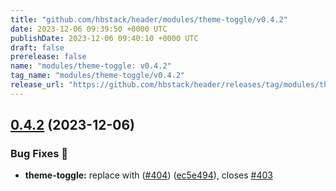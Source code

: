 ```yaml
---
title: "github.com/hbstack/header/modules/theme-toggle/v0.4.2"
date: 2023-12-06 09:39:50 +0000 UTC
publishDate: 2023-12-06 09:40:10 +0000 UTC
draft: false
prerelease: false
name: "modules/theme-toggle: v0.4.2"
tag_name: "modules/theme-toggle/v0.4.2"
release_url: "https://github.com/hbstack/header/releases/tag/modules/theme-toggle/v0.4.2"
---
```


## [0.4.2](https://github.com/hbstack/header/compare/modules/theme-toggle/v0.4.1...modules/theme-toggle/v0.4.2) (2023-12-06)


### Bug Fixes 🐞

* **theme-toggle:** replace  with  ([#404](https://github.com/hbstack/header/issues/404)) ([ec5e494](https://github.com/hbstack/header/commit/ec5e49406ab6bd03c7384fdcafabf515270e0a14)), closes [#403](https://github.com/hbstack/header/issues/403)
